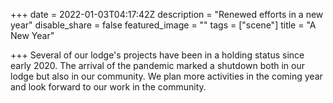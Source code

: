 +++
date = 2022-01-03T04:17:42Z
description = "Renewed efforts in a new year"
disable_share = false
featured_image = ""
tags = ["scene"]
title = "A New Year"

+++
Several of our lodge's projects have been in a holding status since early 2020.  The arrival of the pandemic marked a shutdown both in our lodge but also in our community.  We plan more activities in the coming year and look forward to our work in the community.